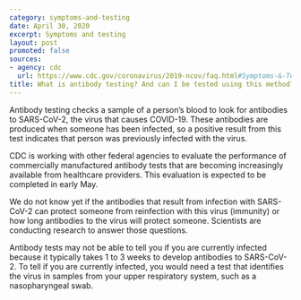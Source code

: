 ```yaml
---
category: symptoms-and-testing
date: April 30, 2020
excerpt: Symptoms and testing
layout: post
promoted: false
sources:
- agency: cdc
  url: https://www.cdc.gov/coronavirus/2019-ncov/faq.html#Symptoms-&-Testing
title: What is antibody testing? And can I be tested using this method?
---
```



Antibody testing checks a sample of a person’s blood to look for antibodies to SARS-CoV-2, the virus that causes COVID-19. These antibodies are produced when someone has been infected, so a positive result from this test indicates that person was previously infected with the virus.

CDC is working with other federal agencies to evaluate the performance of commercially manufactured antibody tests that are becoming increasingly available from healthcare providers. This evaluation is expected to be completed in early May.

We do not know yet if the antibodies that result from infection with SARS-CoV-2 can protect someone from reinfection with this virus (immunity) or how long antibodies to the virus will protect someone. Scientists are conducting research to answer those questions.

Antibody tests may not be able to tell you if you are currently infected because it typically takes 1 to 3 weeks to develop antibodies to SARS-CoV-2. To tell if you are currently infected, you would need a test that identifies the virus in samples from your upper respiratory system, such as a nasopharyngeal swab.